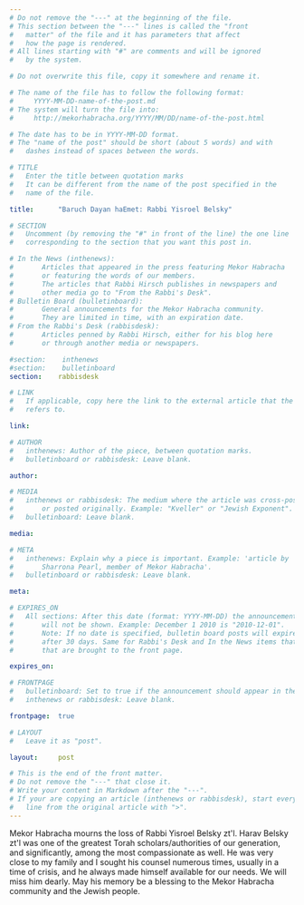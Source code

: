 ```yaml
---
# Do not remove the "---" at the beginning of the file.
# This section between the "---" lines is called the "front 
#   matter" of the file and it has parameters that affect 
#   how the page is rendered.
# All lines starting with "#" are comments and will be ignored
#   by the system.

# Do not overwrite this file, copy it somewhere and rename it.

# The name of the file has to follow the following format:
#     YYYY-MM-DD-name-of-the-post.md
# The system will turn the file into:
#     http://mekorhabracha.org/YYYY/MM/DD/name-of-the-post.html

# The date has to be in YYYY-MM-DD format.
# The "name of the post" should be short (about 5 words) and with
#   dashes instead of spaces between the words.

# TITLE 
#   Enter the title between quotation marks
#   It can be different from the name of the post specified in the
#   name of the file.

title:      "Baruch Dayan haEmet: Rabbi Yisroel Belsky"

# SECTION
#   Uncomment (by removing the "#" in front of the line) the one line
#   corresponding to the section that you want this post in.

# In the News (inthenews): 
#       Articles that appeared in the press featuring Mekor Habracha
#       or featuring the words of our members. 
#       The articles that Rabbi Hirsch publishes in newspapers and
#       other media go to "From the Rabbi's Desk".
# Bulletin Board (bulletinboard): 
#       General announcements for the Mekor Habracha community.
#       They are limited in time, with an expiration date.
# From the Rabbi's Desk (rabbisdesk): 
#       Articles penned by Rabbi Hirsch, either for his blog here
#       or through another media or newspapers.

#section:    inthenews
#section:    bulletinboard
section:    rabbisdesk

# LINK
#   If applicable, copy here the link to the external article that the post
#   refers to.

link:       

# AUTHOR
#   inthenews: Author of the piece, between quotation marks.
#   bulletinboard or rabbisdesk: Leave blank.

author:     

# MEDIA
#   inthenews or rabbisdesk: The medium where the article was cross-posted 
#       or posted originally. Example: "Kveller" or "Jewish Exponent".
#   bulletinboard: Leave blank.

media:      

# META
#   inthenews: Explain why a piece is important. Example: 'article by 
#       Sharrona Pearl, member of Mekor Habracha'.
#   bulletinboard or rabbisdesk: Leave blank.

meta:       

# EXPIRES_ON
#   All sections: After this date (format: YYYY-MM-DD) the announcement 
#       will not be shown. Example: December 1 2010 is "2010-12-01".
#       Note: If no date is specified, bulletin board posts will expire
#       after 30 days. Same for Rabbi's Desk and In the News items that
#       that are brought to the front page.

expires_on: 

# FRONTPAGE
#   bulletinboard: Set to true if the announcement should appear in the front, main page
#   inthenews or rabbisdesk: Leave blank.

frontpage:  true     

# LAYOUT
#   Leave it as "post".

layout:     post

# This is the end of the front matter.
# Do not remove the "---" that close it.
# Write your content in Markdown after the "---".
# If your are copying an article (inthenews or rabbisdesk), start every
#   line from the original article with ">".
---
```


Mekor Habracha mourns the loss of Rabbi Yisroel Belsky zt'l. Harav Belsky zt'l was one of the greatest Torah scholars/authorities of our generation, and significantly, among the most compassionate as well. He was very close to my family and I sought his counsel numerous times, usually in a time of crisis, and he always made himself available for our needs. We will miss him dearly. May his memory be a blessing to the Mekor Habracha community and the Jewish people.